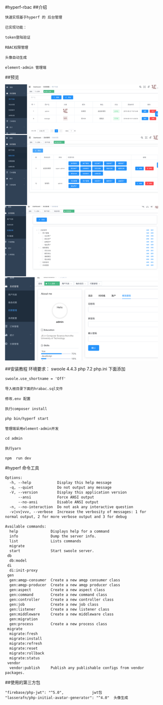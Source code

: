 #hyperf-rbac
##介绍

    快速实现基于hyperf 的 后台管理 
    
    已实现功能：
    
    token登陆验证
    
    RBAC权限管理
    
    头像自动生成
    
    element-admin 管理端
    
##预览

![用户列表](./static/01.png)
![角色权限](./static/02.png)
![权限管理](./static/03.png)
![个人中心](./static/04.png)

##安装教程
    环境要求：
    swoole 4.4.3
    php 7.2
    php.ini 下面添加
    
    swoole.use_shortname = 'Off'
    
    导入根目录下面的hrabac.sql文件
    
    修改.env 配置
    
    执行composer install
    
    php bin/hyperf start
    
    管理端采用element-admin开发
    
    cd admin 
    
    执行yarn
    
    npm  run dev    
    
    
#hyperf 命令工具

    Options:
      -h, --help            Display this help message
      -q, --quiet           Do not output any message
      -V, --version         Display this application version
          --ansi            Force ANSI output
          --no-ansi         Disable ANSI output
      -n, --no-interaction  Do not ask any interactive question
      -v|vv|vvv, --verbose  Increase the verbosity of messages: 1 for normal output, 2 for more verbose output and 3 for debug
    
    Available commands:
      help               Displays help for a command
      info               Dump the server info.
      list               Lists commands
      migrate            
      start              Start swoole server.
     db
      db:model           
     di
      di:init-proxy      
     gen
      gen:amqp-consumer  Create a new amqp consumer class
      gen:amqp-producer  Create a new amqp producer class
      gen:aspect         Create a new aspect class
      gen:command        Create a new command class
      gen:controller     Create a new controller class
      gen:job            Create a new job class
      gen:listener       Create a new listener class
      gen:middleware     Create a new middleware class
      gen:migration      
      gen:process        Create a new process class
     migrate
      migrate:fresh      
      migrate:install    
      migrate:refresh    
      migrate:reset      
      migrate:rollback   
      migrate:status     
     vendor
      vendor:publish     Publish any publishable configs from vendor packages.
      
##使用的第三方包

    "firebase/php-jwt": "^5.0",             jwt包
    "lasserafn/php-initial-avatar-generator": "^4.0"  头像生成
 